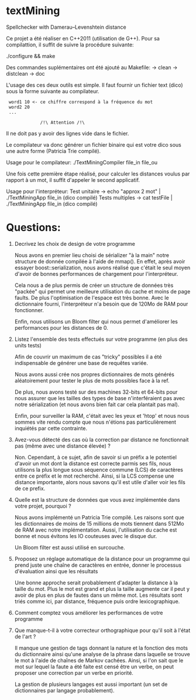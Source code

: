 textMining
==========

Spellchecker with Damerau–Levenshtein distance

Ce projet a été réaliser en C++2011 (utilisation de G++). Pour sa compilattion,
il suffit de suivre la procédure suivante:

./configure && make

Des commandes suplémentaires ont été ajouté au Makefile:
    -> clean
    -> distclean
    -> doc

L'usage des ces deux outils est simple. Il faut fournir un fichier text (dico)
sous la forme suivante au compilateur.

     word1 10 <- ce chiffre correspond à la fréquence du mot
     word2 20
     ...

                 /!\ Attention /!\
Il ne doit pas y avoir des lignes vide dans le fichier.

Le compilateur va donc générer un fichier binaire qui est votre dico sous une
autre forme (Patricia Trie compilé).

Usage pour le compilateur: ./TextMiningCompiler file_in file_ou

Une fois cette première étape réalisé, pour calculer les distances voulus par
rapport à un mot, il suffit d'appeler le second applicatif.

Usage pour l'interpréteur:
      Test unitaire ->  echo "approx 2 mot" | ./TextMiningApp file_in (dico compilé)
      Tests multiples -> cat testFile | ./TextMiningApp file_in (dico compilé)

Questions:
==========

 1. Decrivez les choix de design de votre programme
    
    Nous avons en premier lieu choisi de sérializer "à la main" notre structure
    de donnée compilée à l'aide de mmap(). En effet, après avoir essayer
    boost::serialization, nous avons réalisé que c'était le seul moyen d'avoir
    de bonnes performances de chargement pour l'interpréteur.
    
    Cela nous a de plus permis de créer un structure de données très "packée"
    qui permet une meilleure utilisation du cache et moins de page faults. De
    plus l'optimisation de l'espace est très bonne. Avec le dictionnaire fourni,
    l'interpréteur n'a besoin que de 120Mo de RAM pour fonctionner.

    Enfin, nous utilisons un Bloom filter qui nous permet d'améliorer les
    performances pour les distances de 0.

 2. Listez l'ensemble des tests effectués sur votre programme (en plus des units tests)

    Afin de couvrir un maximum de cas "tricky" possibles il a été indispensable
    de générer une base de requêtes variée.

    Nous avons aussi crée nos propres dictionnaires de mots générés aléatoirement pour
    tester le plus de mots possibles face à la ref.

    De plus, nous avons testé sur des machines 32-bits et 64-bits pour nous
    assurer que les tailles des types de base n'interféraient pas avec notre
    sérialization (et nous avons bien fait car cela plantait pas mal).

    Enfin, pour surveiller la RAM, c'était avec les yeux et 'htop' et nous nous
    sommes vite rendu compte que nous n'étions pas particulièrement inquiétés
    par cette contrainte.

 3. Avez-vous détecté des cas où la correction par distance ne fonctionnait pas (même avec une distance  élevée) ?

    Non. Cependant, à ce sujet, afin de savoir si un préfix a le potentiel
    d'avoir un mot dont la distance est correcte parmis ses fils, nous utilisons
    la plus longue sous séquence commune (LCS) de caractères entre ce préfix et
    le mot recherché. Ainsi, si la LCS compense une distance importante, alors
    nous savons qu'il est utile d'aller voir les fils de ce prefix.

 4. Quelle est la structure de données que vous avez implémentée dans votre projet, pourquoi ?

    Nous avons implémenté un Patricia Trie compilé. Les raisons sont que les
    dictionnaires de moins de 15 millions de mots tiennent dans 512Mo de RAM
    avec notre implémentation. Aussi, l'utilisation du cache est bonne et nous
    évitons les IO couteuses avec le disque dur.

    Un Bloom filter est aussi utilisé en surcouche.

 5. Proposez un réglage automatique de la distance pour un programme qui prend juste une chaîne de caractères en entrée, donner le processus d'évaluation ainsi que les résultats

    Une bonne approche serait probablement d'adapter la distance à la taille du
    mot. Plus le mot est grand et plus la taille augmente car il peut y avoir de
    plus en plus de fautes dans un même mot.
    Les résultats sont triés comme ici, par distance, fréquence puis ordre
    lexicographique.

 6. Comment comptez vous améliorer les performances de votre programme

    

 7. Que manque-t-il à votre correcteur orthographique pour qu'il soit à l'état de l'art ?

    Il manque une gestion de tags donnant la nature et la fonction des mots du
    dictionnaire ainsi qu'une analyse de la phrase dans laquelle se trouve le
    mot à l'aide de chaînes de Markov cachées. Ainsi, si l'on sait que le mot
    sur lequel la faute a été faite est censé être un verbe, on peut proposer
    une correction par un verbe en priorité.

    La gestion de plusieurs langages est aussi important (un set de
    dictionnaires par langage probablement).
